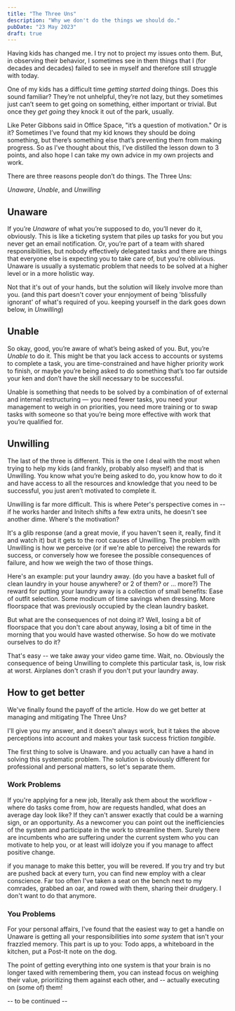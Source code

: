 ```yaml
---
title: "The Three Uns"
description: "Why we don't do the things we should do."
pubDate: "23 May 2023"
draft: true
---
```


Having kids has changed me. I try not to project my issues onto them. But, in observing their behavior, I sometimes see in them things that I (for decades and decades) failed to see in myself and therefore still struggle with today.

One of my kids has a difficult time _getting started_ doing things. Does this sound familiar? They’re not unhelpful, they’re not lazy, but they sometimes just can’t seem to get going on something, either important or trivial. But once they _get going_ they knock it out of the park, usually.

Like Peter Gibbons said in Office Space, "it’s a question of motivation." Or is it? Sometimes I’ve found that my kid knows they should be doing something, but there’s something else that’s preventing them from making progress. So as I’ve thought about this, I’ve distilled the lesson down to 3 points, and also hope I can take my own advice in my own projects and work.

There are three reasons people don’t do things. The Three Uns:

_Unaware_, _Unable_, and _Unwilling_

## Unaware ##

If you’re *Unaware* of what you’re supposed to do, you’ll never do it, obviously. This is like a ticketing system that piles up tasks for you but you never get an email notification. Or, you’re part of a team with shared responsibilities, but nobody effectively delegated tasks and there are things that everyone else is expecting you to take care of, but you’re oblivious. Unaware is usually a systematic problem that needs to be solved at a higher level or in a more holistic way.

Not that it's out of your hands, but the solution will likely involve more than you. (and this part doesn't cover your ennjoyment of being 'blissfully ignorant' of what's required of you. keeping yourself in the dark goes down below, in _Unwilling_)

## Unable ##

So okay, good, you’re aware of what’s being asked of you. But, you’re *Unable* to do it. This might be that you lack access to accounts or systems to complete a task, you are time-constrained and have higher priority work to finish, or maybe you’re being asked to do something that’s too far outside your ken and don’t have the skill necessary to be successful.

Unable is something that needs to be solved by a combination of of external and internal restructuring — you need fewer tasks, you need your management to weigh in on priorities, you need more training or to swap tasks with someone so that you’re being more effective with work that you’re qualified for.

## Unwilling ##

The last of the three is different. This is the one I deal with the most when trying to help my kids (and frankly, probably also myself) and that is Unwilling. You know what you’re being asked to do, you know how to do it and have access to all the resources and knowledge that you need to be successful, you just aren’t motivated to complete it.

Unwilling is far more difficult. This is where Peter's perspective comes in -- if he works harder and Initech shifts a few extra units, he doesn't see another dime. Where's the motivation?

It's a glib response (and a great movie, if you haven't seen it, really, find it and watch it) but it gets to the root causes of Unwilling. The problem with Unwilling is how we perceive (or if we're able to perceive) the rewards for success, or conversely how we foresee the possible consequences of failure, and how we weigh the two of those things.

Here's an example: put your laundry away. (do you have a basket full of clean laundry in your house anywhere? or 2 of them? or ... more?) The reward for putting your laundry away is a collection of small benefits: Ease of outfit selection. Some modicum of time savings when dressing. More floorspace that was previously occupied by the clean laundry basket.

But what are the consequences of not doing it? Well, losing a bit of floorspace that you don't care about anyway, losing a bit of time in the morning that you would have wasted otherwise. So how do we motivate ourselves to do it?

That's easy -- we take away your video game time. Wait, no. Obviously the consequence of being Unwilling to complete this particular task, is, low risk at worst. Airplanes don't crash if you don't put your laundry away.

## How to get better ##

We've finally found the payoff of the article. How do we get better at managing and mitigating The Three Uns?

I'll give you my answer, and it doesn't always work, but it takes the above perceptions into account and makes your task success friction _tangible_.

The first thing to solve is Unaware. and you actually can have a hand in solving this systematic problem. The solution is obviously different for professional and personal matters, so let's separate them.

### Work Problems ###

If you're applying for a new job, literally ask them about the workflow - where do tasks come from, how are requests handled, what does an average day look like? If they can't answer exactly that could be a warning sign, or an opportunity. As a newcomer you can point out the inefficiencies of the system and participate in the work to streamline them. Surely there are incumbents who are suffering under the current system who you can motivate to help you, or at least will idolyze you if you manage to affect positive change.

if you manage to make this better, you will be revered. If you try and try but are pushed back at every turn, you can find new employ with a clear conscience. Far too often I've taken a seat on the bench next to my comrades, grabbed an oar, and rowed with them, sharing their drudgery. I don't want to do that anymore.

### You Problems ###

For your personal affairs, I've found that the easiest way to get a handle on Unaware is getting all your responsibilities into _some system_ that isn't your frazzled memory. This part is up to you: Todo apps, a whiteboard in the kitchen, put a Post-It note on the dog.

The point of getting everything into one system is that your brain is no longer taxed with remembering them, you can instead focus on weighing their value, prioritizing them against each other, and -- actually executing on (some of) them!

-- to be continued --

